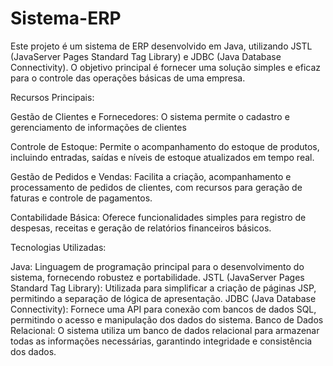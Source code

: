 ﻿# Sistema-ERP
 Este projeto é um sistema de ERP desenvolvido em Java, utilizando JSTL (JavaServer Pages Standard Tag Library) e JDBC (Java Database Connectivity). O objetivo principal é fornecer uma solução simples e eficaz para o controle das operações básicas de uma empresa.

Recursos Principais:

Gestão de Clientes e Fornecedores: O sistema permite o cadastro e gerenciamento de informações de clientes

Controle de Estoque: Permite o acompanhamento do estoque de produtos, incluindo entradas, saídas e níveis de estoque atualizados em tempo real.

Gestão de Pedidos e Vendas: Facilita a criação, acompanhamento e processamento de pedidos de clientes, com recursos para geração de faturas e controle de pagamentos.

Contabilidade Básica: Oferece funcionalidades simples para registro de despesas, receitas e geração de relatórios financeiros básicos.

Tecnologias Utilizadas:

Java: Linguagem de programação principal para o desenvolvimento do sistema, fornecendo robustez e portabilidade.
JSTL (JavaServer Pages Standard Tag Library): Utilizada para simplificar a criação de páginas JSP, permitindo a separação de lógica de apresentação.
JDBC (Java Database Connectivity): Fornece uma API para conexão com bancos de dados SQL, permitindo o acesso e manipulação dos dados do sistema.
Banco de Dados Relacional: O sistema utiliza um banco de dados relacional para armazenar todas as informações necessárias, garantindo integridade e consistência dos dados.
